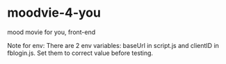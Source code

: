 # moodvie-4-you
mood movie for you, front-end 


Note for env:
There are 2 env variables: baseUrl in script.js and clientID in fblogin.js. Set them to correct value before testing.

